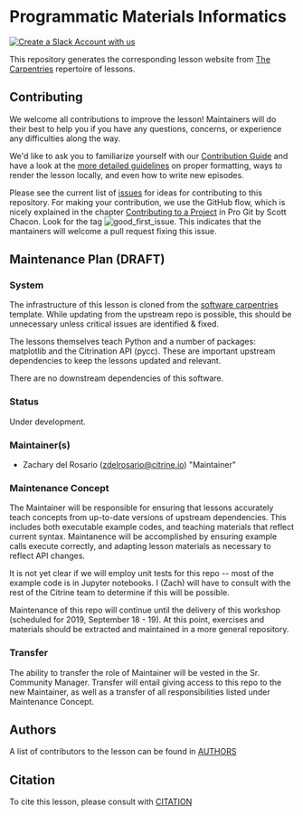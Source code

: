 # Programmatic Materials Informatics

[![Create a Slack Account with us](https://img.shields.io/badge/Create_Slack_Account-The_Carpentries-071159.svg)](https://swc-slack-invite.herokuapp.com/)

This repository generates the corresponding lesson website from [The Carpentries](https://carpentries.org/) repertoire of lessons.

## Contributing

We welcome all contributions to improve the lesson! Maintainers will do their best to help you if you have any
questions, concerns, or experience any difficulties along the way.

We'd like to ask you to familiarize yourself with our [Contribution Guide](CONTRIBUTING.md) and have a look at
the [more detailed guidelines][lesson-example] on proper formatting, ways to render the lesson locally, and even
how to write new episodes.

Please see the current list of
[issues](https://github.com/zdelrosario/gatw-citrine-day2/issues) for ideas for
contributing to this repository. For making your contribution, we use the GitHub
flow, which is nicely explained in the chapter [Contributing to a
Project](http://git-scm.com/book/en/v2/GitHub-Contributing-to-a-Project) in Pro
Git by Scott Chacon. Look for the tag
![good_first_issue](https://img.shields.io/badge/-good%20first%20issue-gold.svg).
This indicates that the mantainers will welcome a pull request fixing this
issue.

## Maintenance Plan (DRAFT)

### System
The infrastructure of this lesson is cloned from the [software
carpentries](https://github.com/carpentries/styles) template. While updating
from the upstream repo is possible, this should be unnecessary unless critical
issues are identified & fixed.

The lessons themselves teach Python and a number of packages: matplotlib and the
Citrination API (pycc). These are important upstream dependencies to keep the
lessons updated and relevant.

There are no downstream dependencies of this software.

### Status
Under development.

### Maintainer(s)
* Zachary del Rosario (zdelrosario@citrine.io) "Maintainer"

### Maintenance Concept
The Maintainer will be responsible for ensuring that lessons accurately teach
concepts from up-to-date versions of upstream dependencies. This includes both
executable example codes, and teaching materials that reflect current syntax.
Maintanence will be accomplished by ensuring example calls execute correctly,
and adapting lesson materials as necessary to reflect API changes.

It is not yet clear if we will employ unit tests for this repo -- most of the
example code is in Jupyter notebooks. I (Zach) will have to consult with the
rest of the Citrine team to determine if this will be possible.

Maintenance of this repo will continue until the delivery of this workshop
(scheduled for 2019, September 18 - 19). At this point, exercises and materials
should be extracted and maintained in a more general repository.

### Transfer
The ability to transfer the role of Maintainer will be vested in the Sr.
Community Manager. Transfer will entail giving access to this repo to the new
Maintainer, as well as a transfer of all responsibilities listed under
Maintenance Concept.

## Authors

A list of contributors to the lesson can be found in [AUTHORS](AUTHORS)

## Citation

To cite this lesson, please consult with [CITATION](CITATION)

[lesson-example]: https://carpentries.github.io/lesson-example
